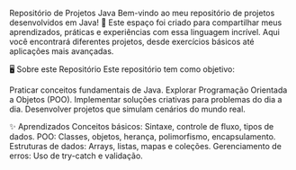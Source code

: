 Repositório de Projetos Java
Bem-vindo ao meu repositório de projetos desenvolvidos em Java! 🚀 Este espaço foi criado para compartilhar meus aprendizados, práticas e experiências com essa linguagem incrível. Aqui você encontrará diferentes projetos, desde exercícios básicos até aplicações mais avançadas.

🖥️ Sobre este Repositório
Este repositório tem como objetivo:

Praticar conceitos fundamentais de Java.
Explorar Programação Orientada a Objetos (POO).
Implementar soluções criativas para problemas do dia a dia.
Desenvolver projetos que simulam cenários do mundo real.

✨ Aprendizados
Conceitos básicos: Sintaxe, controle de fluxo, tipos de dados.
POO: Classes, objetos, herança, polimorfismo, encapsulamento.
Estruturas de dados: Arrays, listas, mapas e coleções.
Gerenciamento de erros: Uso de try-catch e validação.

